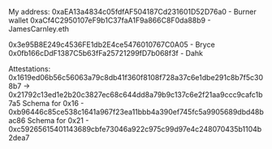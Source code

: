 My address:
0xaEA13a4834c05fdfAF504187Cd231601D52D76a0 - Burner wallet
0xaCf4C2950107eF9b1C37faA1F9a866C8F0da88b9 - JamesCarnley.eth

0x3e95B8E249c4536FE1db2E4ce5476010767C0A05 - Bryce
0x0fb166cDdF1387C5b63fFa25721299fD7b068f3f - Dahk

Attestations:
0x1619ed06b56c56063a79c8db41f360f8108f728a37c6e1dbe291c8b7f5c308b7 -> 0x21792c13ed1e2b20c3827ec68c644dd8a79b9c137c6e2f21aa9ccc9cafc1b7a5
Schema for 0x16 - 0xb96446c85ce538c1641a967f23ea11bbb4a390ef745fc5a9905689dbd48bac86
Schema for 0x21 - 0xc59265615401143689cbfe73046a922c975c99d97e4c248070435b1104b2dea7


